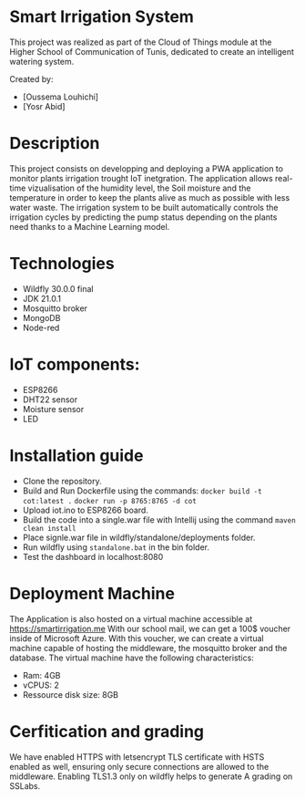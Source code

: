 # Smart Irrigation System
This project was realized as part of the Cloud of Things module at the Higher School of Communication of Tunis, dedicated to create an intelligent watering system.

Created by:
- [Oussema Louhichi]
- [Yosr Abid]

# Description

This project consists on developping and deploying a PWA application to monitor plants irrigation trought IoT inetgration. The application allows real-time vizualisation of the humidity level, the Soil moisture and the temperature in order to keep the plants alive as much as possible with less water waste. 
The irrigation system to be built automatically controls the irrigation cycles by predicting the pump status depending on the plants need thanks to a Machine Learning model.

# Technologies

- Wildfly 30.0.0 final
- JDK 21.0.1
- Mosquitto broker
- MongoDB 
- Node-red

# IoT components:

- ESP8266
- DHT22 sensor
- Moisture sensor
- LED


# Installation guide
- Clone the repository.
- Build and Run Dockerfile using the commands:
  `docker build -t cot:latest .`
  `docker run -p 8765:8765 -d cot`
- Upload iot.ino to ESP8266 board.
- Build the code into a single.war file with Intellij using the command `maven clean install`
- Place signle.war file in wildfly/standalone/deployments folder.
- Run wildfly using `standalone.bat` in the bin folder.
- Test the dashboard in localhost:8080 

# Deployment Machine
The Application is also hosted on a virtual machine accessible at https://smartirrigation.me
With our school mail, we can get a 100$ voucher inside of Microsoft Azure. With this voucher, we can create a virtual machine capable of hosting the middleware, the mosquitto broker and the database. The virtual machine have the following characteristics:
- Ram: 4GB
- vCPUS: 2
- Ressource disk size: 8GB

# Cerfitication and grading
We have enabled HTTPS with letsencrypt TLS certificate with HSTS enabled as well, ensuring only secure connections are allowed to the middleware.
Enabling TLS1.3 only on wildfly helps to generate A grading on SSLabs.
